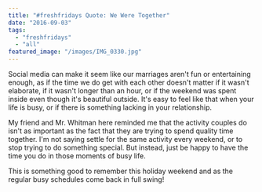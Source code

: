 ```yaml
---
title: "#freshfridays Quote: We Were Together"
date: "2016-09-03"
tags:
  - "freshfridays"
  - "all"
featured_image: "/images/IMG_0330.jpg"
---
```


Social media can make it seem like our marriages aren't fun or entertaining enough, as if the time we do get with each other doesn't matter if it wasn't elaborate, if it wasn't longer than an hour, or if the weekend was spent inside even though it's beautiful outside. It's easy to feel like that when your life is busy, or if there is something lacking in your relationship.

My friend and Mr. Whitman here reminded me that the activity couples do isn't as important as the fact that they are trying to spend quality time together. I'm not saying settle for the same activity every weekend, or to stop trying to do something special. But instead, just be happy to have the time you do in those moments of busy life.

This is something good to remember this holiday weekend and as the regular busy schedules come back in full swing!

